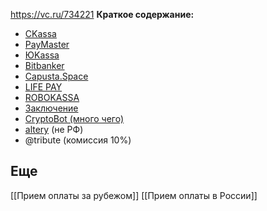 https://vc.ru/734221
**Краткое содержание:**
- [CKassa](https://vc.ru/services/734221-priem-platezhei-v-telegram-kak-nastroit-oplatu-v-chate#1)
- [PayMaster](https://vc.ru/services/734221-priem-platezhei-v-telegram-kak-nastroit-oplatu-v-chate#2)  
- [ЮKassa](https://vc.ru/services/734221-priem-platezhei-v-telegram-kak-nastroit-oplatu-v-chate#3)  
- [Bitbanker](https://vc.ru/services/734221-priem-platezhei-v-telegram-kak-nastroit-oplatu-v-chate#6)  
- [Capusta.Space](https://vc.ru/services/734221-priem-platezhei-v-telegram-kak-nastroit-oplatu-v-chate#4)  
- [LIFE PAY](https://vc.ru/services/734221-priem-platezhei-v-telegram-kak-nastroit-oplatu-v-chate#5)
- [ROBOKASSA](https://vc.ru/services/734221-priem-platezhei-v-telegram-kak-nastroit-oplatu-v-chate#10)  
- [Заключение](https://vc.ru/services/734221-priem-platezhei-v-telegram-kak-nastroit-oplatu-v-chate#7)
- [CryptoBot (много чего)](http://t.me/send?start=r-hbhw7)
- [altery](https://t.me/altery_supportbot) (не РФ)
- @tribute (комиссия 10%)

## Еще 
[[Прием оплаты за рубежом]]
[[Прием оплаты в России]]



